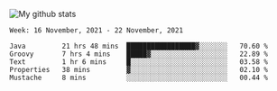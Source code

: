 ![My github stats](https://github-readme-stats.vercel.app/api?username=romvoid95&theme=gruvbox&include_all_commits=true&show_icons=true")

<!--START_SECTION:waka-->
```text
Week: 16 November, 2021 - 22 November, 2021

Java         21 hrs 48 mins  █████████████████▓░░░░░░░   70.60 % 
Groovy       7 hrs 4 mins    █████▓░░░░░░░░░░░░░░░░░░░   22.89 % 
Text         1 hr 6 mins     █░░░░░░░░░░░░░░░░░░░░░░░░   03.58 % 
Properties   38 mins         ▓░░░░░░░░░░░░░░░░░░░░░░░░   02.10 % 
Mustache     8 mins          ░░░░░░░░░░░░░░░░░░░░░░░░░   00.44 % 
```
<!--END_SECTION:waka-->
